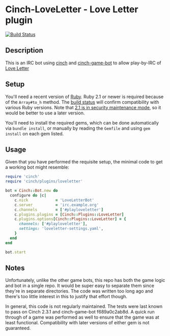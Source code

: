 # Cinch-LoveLetter - Love Letter plugin

[![Build Status](https://travis-ci.org/petertseng/cinch-loveletter.svg?branch=master)](https://travis-ci.org/petertseng/cinch-loveletter)

## Description

This is an IRC bot using [cinch](https://github.com/cinchrb/cinch) and [cinch-game-bot](https://github.com/petertseng/cinch-game-bot) to allow play-by-IRC of [Love Letter](http://boardgamegeek.com/boardgame/129622/love-letter)

## Setup

You'll need a recent version of [Ruby](https://www.ruby-lang.org/).
Ruby 2.1 or newer is required because of the `Array#to_h` method.
The [build status](https://travis-ci.org/petertseng/cinch-loveletter) will confirm compatibility with various Ruby versions.
Note that [2.1 is in security maintenance mode](https://www.ruby-lang.org/en/news/2016/02/24/support-plan-of-ruby-2-0-0-and-2-1/), so it would be better to use a later version.

You'll need to install the required gems, which can be done automatically via `bundle install`, or manually by reading the `Gemfile` and using `gem install` on each gem listed.

## Usage

Given that you have performed the requisite setup, the minimal code to get a working bot might resemble:

```ruby
require 'cinch'
require 'cinch/plugins/loveletter'

bot = Cinch::Bot.new do
  configure do |c|
    c.nick            = 'LoveLetterBot'
    c.server          = 'irc.example.org'
    c.channels        = ['#playloveletter']
    c.plugins.plugins = [Cinch::Plugins::LoveLetter]
    c.plugins.options[Cinch::Plugins::LoveLetter] = {
      channels: ['#playloveletter'],
      settings: 'loveletter-settings.yaml',
    }
  end
end

bot.start
```

## Notes

Unfortunately, unlike the other game bots, this repo has both the game logic and bot in a single repo.
It would be super easy to separate them since they're in separate directories.
The code was written too long ago and there's too little interest in this to justify that effort though.

In general, this code is not regularly maintained.
The tests were last known to pass on Cinch 2.3.1 and cinch-game-bot f689a0c2ab8d.
A quick run through of a game was performed as well to ensure that the game was at least functional.
Compatibility with later versions of either gem is not guaranteed.
